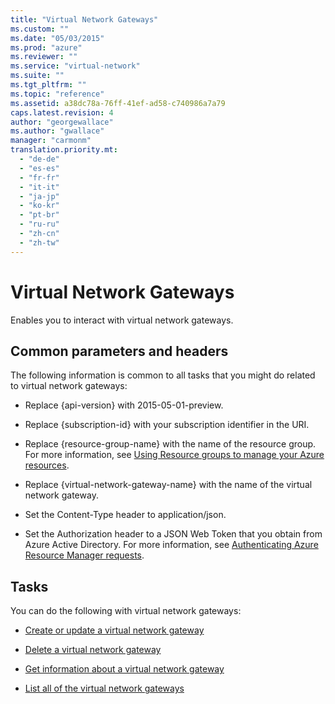 ```yaml
---
title: "Virtual Network Gateways"
ms.custom: ""
ms.date: "05/03/2015"
ms.prod: "azure"
ms.reviewer: ""
ms.service: "virtual-network"
ms.suite: ""
ms.tgt_pltfrm: ""
ms.topic: "reference"
ms.assetid: a38dc78a-76ff-41ef-ad58-c740986a7a79
caps.latest.revision: 4
author: "georgewallace"
ms.author: "gwallace"
manager: "carmonm"
translation.priority.mt: 
  - "de-de"
  - "es-es"
  - "fr-fr"
  - "it-it"
  - "ja-jp"
  - "ko-kr"
  - "pt-br"
  - "ru-ru"
  - "zh-cn"
  - "zh-tw"
---
```

# Virtual Network Gateways
Enables you to interact with virtual network gateways.  
  
## Common parameters and headers  
 The following information is common to all tasks that you might do related to virtual network gateways:  
  
-   Replace {api-version} with 2015-05-01-preview.  
  
-   Replace {subscription-id} with your subscription identifier in the URI.  
  
-   Replace {resource-group-name} with the name of the resource group. For more information, see [Using Resource groups to manage your Azure resources](http://azure.microsoft.com/en-us/documentation/articles/azure-preview-portal-using-resource-groups/).  
  
-   Replace {virtual-network-gateway-name} with the name of the virtual network gateway.  
  
-   Set the Content-Type header to application/json.  
  
-   Set the Authorization header to a JSON Web Token that you obtain from Azure Active Directory. For more information, see [Authenticating Azure Resource Manager requests](../Topic/Authenticating%20Azure%20Resource%20Manager%20requests.md).  
  
## Tasks  
 You can do the following with virtual network gateways:  
  
-   [Create or update a virtual network gateway](../NetworkGatewayREST/create-or-update-a-virtual-network-gateway.md)  
  
-   [Delete a virtual network gateway](../NetworkGatewayREST/delete-a-virtual-network-gateway.md)  
  
-   [Get information about a virtual network gateway](../NetworkGatewayREST/get-information-about-a-virtual-network-gateway.md)  
  
-   [List all of the virtual network gateways](../NetworkGatewayREST/list-all-of-the-virtual-network-gateways.md)